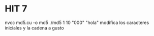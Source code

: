 # HIT 7
nvcc md5.cu -o md5
./md5 1 10 "000" "hola"
modifica los caracteres iniciales y la cadena a gusto